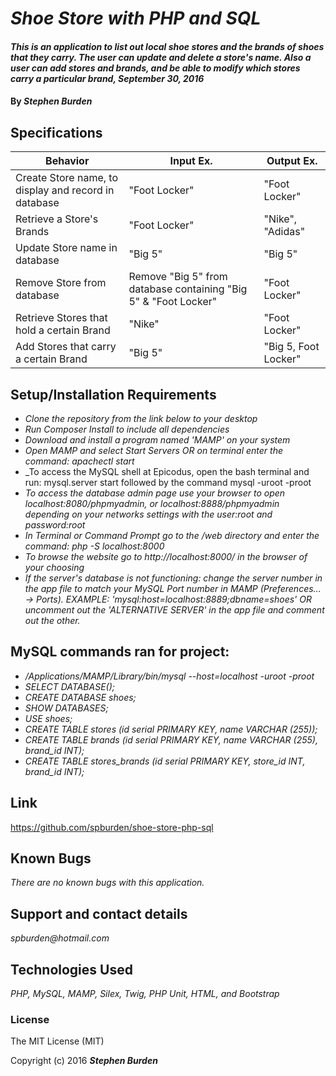 # _Shoe Store with PHP and SQL_

#### _This is an application to list out local shoe stores and the brands of shoes that they carry. The user can update and delete a store's name. Also a user can add stores and brands, and be able to modify which stores carry a particular brand, September 30, 2016_

#### By _**Stephen Burden**_

## Specifications
| Behavior | Input Ex. | Output Ex. |
| --- | --- | --- |
| Create Store name, to display and record in database  | "Foot Locker"  |  "Foot Locker" |
| Retrieve a Store's Brands | "Foot Locker"  | "Nike", "Adidas" |
| Update Store name in database | "Big 5"  | "Big 5" |
| Remove Store from database |  Remove "Big 5" from database containing "Big 5" & "Foot Locker" | "Foot Locker" |
| Retrieve Stores that hold a certain Brand  | "Nike" |  "Foot Locker" |
| Add Stores that carry a certain Brand | "Big 5" | "Big 5, Foot Locker" |

## Setup/Installation Requirements
* _Clone the repository from the link below to your desktop_
* _Run Composer Install to include all dependencies_
* _Download and install a program named 'MAMP' on your system_
* _Open MAMP and select Start Servers OR on terminal enter the command: apachectl start_
* _To access the MySQL shell at Epicodus, open the bash terminal and run: mysql.server start followed by the command mysql -uroot -proot
* _To access the database admin page use your browser to open localhost:8080/phpmyadmin, or localhost:8888/phpmyadmin depending on your networks settings with the user:root and password:root_
* _In Terminal or Command Prompt go to the /web directory and enter the command: php -S localhost:8000_
* _To browse the website go to http://localhost:8000/ in the browser of your choosing_
* _If the server's database is not functioning: change the server number in the app file to match your MySQL Port number in MAMP (Preferences... -> Ports). EXAMPLE: 'mysql:host=localhost:8889;dbname=shoes' OR uncomment out the 'ALTERNATIVE SERVER' in the app file and comment out the other._

## MySQL commands ran for project:
* _/Applications/MAMP/Library/bin/mysql --host=localhost -uroot -proot_
* _SELECT DATABASE();_
* _CREATE DATABASE shoes;_
* _SHOW DATABASES;_
* _USE shoes;_
* _CREATE TABLE stores (id serial PRIMARY KEY, name VARCHAR (255));_
* _CREATE TABLE brands (id serial PRIMARY KEY, name VARCHAR (255), brand_id INT);_
* _CREATE TABLE stores_brands (id serial PRIMARY KEY, store_id INT, brand_id INT);_

## Link
https://github.com/spburden/shoe-store-php-sql

## Known Bugs
_There are no known bugs with this application._

## Support and contact details
_spburden@hotmail.com_

## Technologies Used
_PHP, MySQL, MAMP, Silex, Twig, PHP Unit, HTML, and Bootstrap_

### License
The MIT License (MIT)

Copyright (c) 2016 **_Stephen Burden_**
